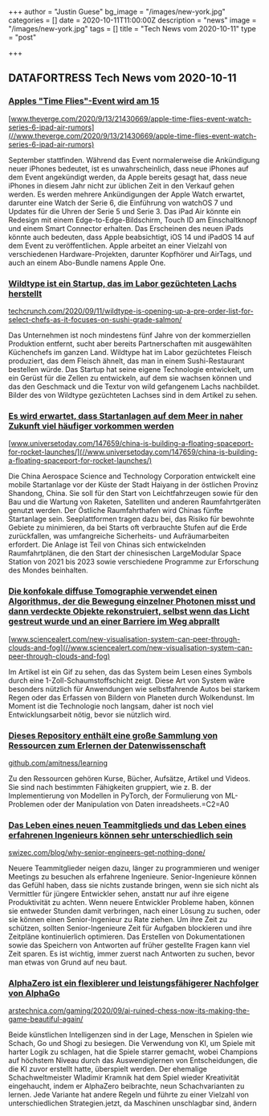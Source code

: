 +++
author = "Justin Guese"
bg_image = "/images/new-york.jpg"
categories = []
date = 2020-10-11T11:00:00Z
description = "news"
image = "/images/new-york.jpg"
tags = []
title = "Tech News vom 2020-10-11"
type = "post"

+++

        
## DATAFORTRESS Tech News vom 2020-10-11





### [Apples "Time Flies"-Event wird am 15](//www.theverge.com/2020/9/13/21430669/apple-time-flies-event-watch-series-6-ipad-air-rumors)


[www.theverge.com/2020/9/13/21430669/apple-time-flies-event-watch-series-6-ipad-air-rumors](//www.theverge.com/2020/9/13/21430669/apple-time-flies-event-watch-series-6-ipad-air-rumors)


September stattfinden. Während das Event normalerweise die Ankündigung neuer iPhones bedeutet, ist es unwahrscheinlich, dass neue iPhones auf dem Event angekündigt werden, da Apple bereits gesagt hat, dass neue iPhones in diesem Jahr nicht zur üblichen Zeit in den Verkauf gehen werden. Es werden mehrere Ankündigungen der Apple Watch erwartet, darunter eine Watch der Serie 6, die Einführung von watchOS 7 und Updates für die Uhren der Serie 5 und Serie 3. Das iPad Air könnte ein Redesign mit einem Edge-to-Edge-Bildschirm, Touch ID am Einschaltknopf und einem Smart Connector erhalten. Das Erscheinen des neuen iPads könnte auch bedeuten, dass Apple beabsichtigt, iOS 14 und iPadOS 14 auf dem Event zu veröffentlichen. Apple arbeitet an einer Vielzahl von verschiedenen Hardware-Projekten, darunter Kopfhörer und AirTags, und auch an einem Abo-Bundle namens Apple One.


### [Wildtype ist ein Startup, das im Labor gezüchteten Lachs herstellt](//techcrunch.com/2020/09/11/wildtype-is-opening-up-a-pre-order-list-for-select-chefs-as-it-focuses-on-sushi-grade-salmon/)


[techcrunch.com/2020/09/11/wildtype-is-opening-up-a-pre-order-list-for-select-chefs-as-it-focuses-on-sushi-grade-salmon/](//techcrunch.com/2020/09/11/wildtype-is-opening-up-a-pre-order-list-for-select-chefs-as-it-focuses-on-sushi-grade-salmon/)


Das Unternehmen ist noch mindestens fünf Jahre von der kommerziellen Produktion entfernt, sucht aber bereits Partnerschaften mit ausgewählten Küchenchefs im ganzen Land. Wildtype hat im Labor gezüchtetes Fleisch produziert, das dem Fleisch ähnelt, das man in einem Sushi-Restaurant bestellen würde. Das Startup hat seine eigene Technologie entwickelt, um ein Gerüst für die Zellen zu entwickeln, auf dem sie wachsen können und das den Geschmack und die Textur von wild gefangenem Lachs nachbildet. Bilder des von Wildtype gezüchteten Lachses sind in dem Artikel zu sehen.


### [Es wird erwartet, dass Startanlagen auf dem Meer in naher Zukunft viel häufiger vorkommen werden](//www.universetoday.com/147659/china-is-building-a-floating-spaceport-for-rocket-launches/)


[www.universetoday.com/147659/china-is-building-a-floating-spaceport-for-rocket-launches/](//www.universetoday.com/147659/china-is-building-a-floating-spaceport-for-rocket-launches/)


Die China Aerospace Science and Technology Corporation entwickelt eine mobile Startanlage vor der Küste der Stadt Haiyang in der östlichen Provinz Shandong, China. Sie soll für den Start von Leichtfahrzeugen sowie für den Bau und die Wartung von Raketen, Satelliten und anderen Raumfahrtgeräten genutzt werden. Der Östliche Raumfahrthafen wird Chinas fünfte Startanlage sein. Seeplattformen tragen dazu bei, das Risiko für bewohnte Gebiete zu minimieren, da bei Starts oft verbrauchte Stufen auf die Erde zurückfallen, was umfangreiche Sicherheits- und Aufräumarbeiten erfordert. Die Anlage ist Teil von Chinas sich entwickelnden Raumfahrtplänen, die den Start der chinesischen LargeModular Space Station von 2021 bis 2023 sowie verschiedene Programme zur Erforschung des Mondes beinhalten.


### [Die konfokale diffuse Tomographie verwendet einen Algorithmus, der die Bewegung einzelner Photonen misst und dann verdeckte Objekte rekonstruiert, selbst wenn das Licht gestreut wurde und an einer Barriere im Weg abprallt](//www.sciencealert.com/new-visualisation-system-can-peer-through-clouds-and-fog)


[www.sciencealert.com/new-visualisation-system-can-peer-through-clouds-and-fog](//www.sciencealert.com/new-visualisation-system-can-peer-through-clouds-and-fog)


Im Artikel ist ein Gif zu sehen, das das System beim Lesen eines Symbols durch eine 1-Zoll-Schaumstoffschicht zeigt. Diese Art von System wäre besonders nützlich für Anwendungen wie selbstfahrende Autos bei starkem Regen oder das Erfassen von Bildern von Planeten durch Wolkendunst. Im Moment ist die Technologie noch langsam, daher ist noch viel Entwicklungsarbeit nötig, bevor sie nützlich wird.


### [Dieses Repository enthält eine große Sammlung von Ressourcen zum Erlernen der Datenwissenschaft](//github.com/amitness/learning)


[github.com/amitness/learning](//github.com/amitness/learning)


Zu den Ressourcen gehören Kurse, Bücher, Aufsätze, Artikel und Videos. Sie sind nach bestimmten Fähigkeiten gruppiert, wie z. B. der Implementierung von Modellen in PyTorch, der Formulierung von ML-Problemen oder der Manipulation von Daten inreadsheets.=C2=A0


### [Das Leben eines neuen Teammitglieds und das Leben eines erfahrenen Ingenieurs können sehr unterschiedlich sein](//swizec.com/blog/why-senior-engineers-get-nothing-done/)


[swizec.com/blog/why-senior-engineers-get-nothing-done/](//swizec.com/blog/why-senior-engineers-get-nothing-done/)


Neuere Teammitglieder neigen dazu, länger zu programmieren und weniger Meetings zu besuchen als erfahrene Ingenieure. Senior-Ingenieure können das Gefühl haben, dass sie nichts zustande bringen, wenn sie sich nicht als Vermittler für jüngere Entwickler sehen, anstatt nur auf ihre eigene Produktivität zu achten. Wenn neuere Entwickler Probleme haben, können sie entweder Stunden damit verbringen, nach einer Lösung zu suchen, oder sie können einen Senior-Ingenieur zu Rate ziehen. Um ihre Zeit zu schützen, sollten Senior-Ingenieure Zeit für Aufgaben blockieren und ihre Zeitpläne kontinuierlich optimieren. Das Erstellen von Dokumentationen sowie das Speichern von Antworten auf früher gestellte Fragen kann viel Zeit sparen. Es ist wichtig, immer zuerst nach Antworten zu suchen, bevor man etwas von Grund auf neu baut.


### [AlphaZero ist ein flexiblerer und leistungsfähigerer Nachfolger von AlphaGo](//arstechnica.com/gaming/2020/09/ai-ruined-chess-now-its-making-the-game-beautiful-again/)


[arstechnica.com/gaming/2020/09/ai-ruined-chess-now-its-making-the-game-beautiful-again/](//arstechnica.com/gaming/2020/09/ai-ruined-chess-now-its-making-the-game-beautiful-again/)


Beide künstlichen Intelligenzen sind in der Lage, Menschen in Spielen wie Schach, Go und Shogi zu besiegen. Die Verwendung von KI, um Spiele mit harter Logik zu schlagen, hat die Spiele starrer gemacht, wobei Champions auf höchstem Niveau durch das Auswendiglernen von Entscheidungen, die die KI zuvor erstellt hatte, überspielt werden. Der ehemalige Schachweltmeister Wladimir Kramnik hat dem Spiel wieder Kreativität eingehaucht, indem er AlphaZero beibrachte, neun Schachvarianten zu lernen. Jede Variante hat andere Regeln und führte zu einer Vielzahl von unterschiedlichen Strategien.jetzt, da Maschinen unschlagbar sind, ändern